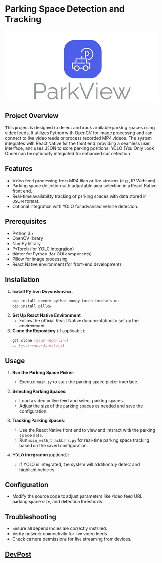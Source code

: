 
# Parking Space Detection and Tracking
![alt text](https://github.com/ammaarkhan/parkview/blob/main/ParkViewApp/parkview%20logo.png)
## Project Overview
This project is designed to detect and track available parking spaces using video feeds. It utilizes Python with OpenCV for image processing and can connect to live video feeds or process recorded MP4 videos. The system integrates with React Native for the front end, providing a seamless user interface, and uses JSON to store parking positions. YOLO (You Only Look Once) can be optionally integrated for enhanced car detection.

## Features
- Video feed processing from MP4 files or live streams (e.g., IP Webcam).
- Parking space detection with adjustable area selection in a React Native front end.
- Real-time availability tracking of parking spaces with data stored in JSON format.
- Optional integration with YOLO for advanced vehicle detection.

## Prerequisites
- Python 3.x
- OpenCV library
- NumPy library
- PyTorch (for YOLO integration)
- tkinter for Python (for GUI components)
- Pillow for image processing
- React Native environment (for front-end development)

## Installation
1. **Install Python Dependencies**:
   ```bash
   pip install opencv-python numpy torch torchvision
   pip install pillow
   ```
2. **Set Up React Native Environment**:
   - Follow the official React Native documentation to set up the environment.
3. **Clone the Repository** (if applicable):
   ```bash
   git clone [your-repo-link]
   cd [your-repo-directory]
   ```

## Usage
1. **Run the Parking Space Picker**:
   - Execute `main.py` to start the parking space picker interface.
2. **Selecting Parking Spaces**:
   - Load a video or live feed and select parking spaces.
   - Adjust the size of the parking spaces as needed and save the configuration.
3. **Tracking Parking Spaces**:
   - Use the React Native front end to view and interact with the parking space data.
   - Run `main_with_trackbars.py` for real-time parking space tracking based on the saved configuration.

4. **YOLO Integration** (optional):
   - If YOLO is integrated, the system will additionally detect and highlight vehicles.

## Configuration
- Modify the source code to adjust parameters like video feed URL, parking space size, and detection thresholds.

## Troubleshooting
- Ensure all dependencies are correctly installed.
- Verify network connectivity for live video feeds.
- Check camera permissions for live streaming from devices.

## [DevPost](https://devpost.com/software/parkview)
